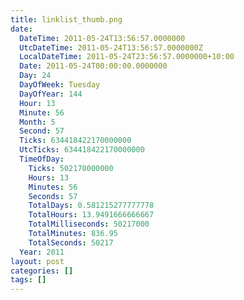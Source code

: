 ```yaml
---
title: linklist_thumb.png
date:
  DateTime: 2011-05-24T13:56:57.0000000
  UtcDateTime: 2011-05-24T13:56:57.0000000Z
  LocalDateTime: 2011-05-24T23:56:57.0000000+10:00
  Date: 2011-05-24T00:00:00.0000000
  Day: 24
  DayOfWeek: Tuesday
  DayOfYear: 144
  Hour: 13
  Minute: 56
  Month: 5
  Second: 57
  Ticks: 634418422170000000
  UtcTicks: 634418422170000000
  TimeOfDay:
    Ticks: 502170000000
    Hours: 13
    Minutes: 56
    Seconds: 57
    TotalDays: 0.581215277777778
    TotalHours: 13.9491666666667
    TotalMilliseconds: 50217000
    TotalMinutes: 836.95
    TotalSeconds: 50217
  Year: 2011
layout: post
categories: []
tags: []
---
```


